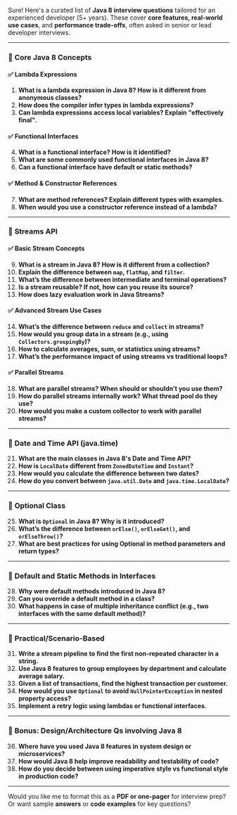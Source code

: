 Sure! Here's a curated list of **Java 8 interview questions** tailored for an experienced developer (5+ years). These cover **core features, real-world use cases**, and **performance trade-offs**, often asked in senior or lead developer interviews.

---

### 🔹 **Core Java 8 Concepts**

#### ✅ Lambda Expressions
1. **What is a lambda expression in Java 8? How is it different from anonymous classes?**
2. **How does the compiler infer types in lambda expressions?**
3. **Can lambda expressions access local variables? Explain "effectively final".**

#### ✅ Functional Interfaces
4. **What is a functional interface? How is it identified?**
5. **What are some commonly used functional interfaces in Java 8?**
6. **Can a functional interface have default or static methods?**

#### ✅ Method & Constructor References
7. **What are method references? Explain different types with examples.**
8. **When would you use a constructor reference instead of a lambda?**

---

### 🔹 **Streams API**

#### ✅ Basic Stream Concepts
9. **What is a stream in Java 8? How is it different from a collection?**
10. **Explain the difference between `map`, `flatMap`, and `filter`.**
11. **What’s the difference between intermediate and terminal operations?**
12. **Is a stream reusable? If not, how can you reuse its source?**
13. **How does lazy evaluation work in Java Streams?**

#### ✅ Advanced Stream Use Cases
14. **What’s the difference between `reduce` and `collect` in streams?**
15. **How would you group data in a stream (e.g., using `Collectors.groupingBy`)?**
16. **How to calculate averages, sum, or statistics using streams?**
17. **What’s the performance impact of using streams vs traditional loops?**

#### ✅ Parallel Streams
18. **What are parallel streams? When should or shouldn’t you use them?**
19. **How do parallel streams internally work? What thread pool do they use?**
20. **How would you make a custom collector to work with parallel streams?**

---

### 🔹 **Date and Time API (java.time)**

21. **What are the main classes in Java 8's Date and Time API?**
22. **How is `LocalDate` different from `ZonedDateTime` and `Instant`?**
23. **How would you calculate the difference between two dates?**
24. **How do you convert between `java.util.Date` and `java.time.LocalDate`?**

---

### 🔹 **Optional Class**

25. **What is `Optional` in Java 8? Why is it introduced?**
26. **What’s the difference between `orElse()`, `orElseGet()`, and `orElseThrow()`?**
27. **What are best practices for using Optional in method parameters and return types?**

---

### 🔹 **Default and Static Methods in Interfaces**

28. **Why were default methods introduced in Java 8?**
29. **Can you override a default method in a class?**
30. **What happens in case of multiple inheritance conflict (e.g., two interfaces with the same default method)?**

---

### 🔹 **Practical/Scenario-Based**

31. **Write a stream pipeline to find the first non-repeated character in a string.**
32. **Use Java 8 features to group employees by department and calculate average salary.**
33. **Given a list of transactions, find the highest transaction per customer.**
34. **How would you use `Optional` to avoid `NullPointerException` in nested property access?**
35. **Implement a retry logic using lambdas or functional interfaces.**

---

### 🔹 **Bonus: Design/Architecture Qs involving Java 8**

36. **Where have you used Java 8 features in system design or microservices?**
37. **How would Java 8 help improve readability and testability of code?**
38. **How do you decide between using imperative style vs functional style in production code?**

---

Would you like me to format this as a **PDF or one-pager** for interview prep? Or want sample **answers** or **code examples** for key questions?
